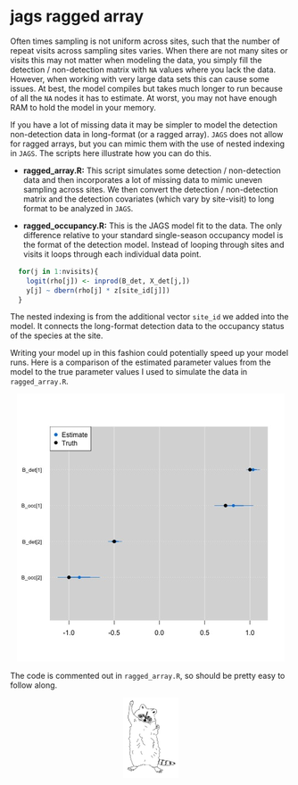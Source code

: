 # jags ragged array

Often times sampling is not uniform across sites, such that 
the number of repeat visits across sampling sites varies. 
When there are not many sites or visits this may not matter
when modeling the data, you simply fill the detection / 
non-detection matrix with `NA` values where you lack
the data. However, when working with very large data sets
this can cause some issues. At best, the model compiles but
takes much longer to run because of all the `NA` nodes it
has to estimate. At worst, you may not have enough RAM to 
hold the model in your memory.

If you have a lot of missing data it may be simpler to model
the detection non-detection data in long-format (or a ragged array). `JAGS` does not allow for ragged arrays, but you can mimic them with the use of nested indexing in `JAGS`. The scripts
here illustrate how you can do this.

- **ragged_array.R:** This script simulates some detection / 
non-detection data and then incorporates a lot of missing data to 
mimic uneven sampling across sites. We then convert the 
detection / non-detection matrix and the detection covariates (which
vary by site-visit) to long format to be analyzed in `JAGS`.

- **ragged_occupancy.R:** This is the JAGS model fit to the data. The
only difference relative to your standard single-season occupancy
model is the format of the detection model. Instead of looping through
sites and visits it loops through each individual data point.

```R
  for(j in 1:nvisits){
    logit(rho[j]) <- inprod(B_det, X_det[j,])
    y[j] ~ dbern(rho[j] * z[site_id[j]])
  }
```

The nested indexing is from the additional vector `site_id` we
added into the model. It connects the long-format detection data
to the occupancy status of the species at the site.


Writing your model up in this fashion could potentially speed up
your model runs. Here is a comparison of the estimated parameter
values from the model to the true parameter values I used
to simulate the data in `ragged_array.R`.

<div align="center"><img width="auto" height="auto" src="./model_output.jpeg" alt="Estimated values compared to true parameter values." /></div>

The code is commented out in `ragged_array.R`, so should be
pretty easy to follow along.

<div align="center"><img width="100" height="auto" src="https://github.com/mfidino/CV/blob/master/Raccoon.png" alt="A line drawing of a raccoon standing up and waving that Mason made." /></div>



 
